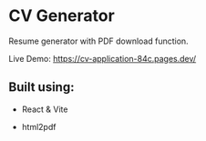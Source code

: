 # CV Generator

Resume generator with PDF download function.

Live Demo: https://cv-application-84c.pages.dev/

## Built using:

- React & Vite

- html2pdf
